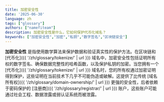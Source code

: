 ```yaml
---
title: 加密安全性
date: '2025-06-30'
language: zh
tags: ["glossary"]
authors: ["namefiteam"]
description: 加密安全性是什么，它如何保护代币化域名？
keywords: ["加密安全性","加密","私钥","数字签名","区块链安全"]
---
```


**加密安全性** 是指使用数学算法来保护数据和验证真实性的保护方法。在区块链和 [代币化]({{ '/zh/glossary/tokenize/' | url }}) 域名中，加密安全性包括证明所有权的数字签名、确保数据完整性的哈希函数，以及保护私钥的加密。当您拥有一个 [代币化]({{ '/zh/glossary/tokenize/' | url }}) 域名时，您的所有权通过加密证明得到保护，这些证明在当前技术下几乎不可能伪造或破解。这提供了比传统 [域名所有权]({{ '/zh/glossary/domain-ownership/' | url }}) 更强的安全性，后者依赖于密码保护的 [注册商]({{ '/zh/glossary/registrar/' | url }}) 账户，这些账户可能通过社会工程、数据泄露或弱认证系统而被泄露。
